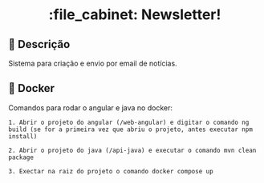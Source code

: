 <h1 align="center">:file_cabinet: Newsletter!</h1>

## :memo: Descrição
Sistema para criação e envio por email de notícias.

## :memo: Docker
Comandos para rodar o angular e java no docker:
```
1. Abrir o projeto do angular (/web-angular) e digitar o comando ng build (se for a primeira vez que abriu o projeto, antes executar npm install)

2. Abrir o projeto do java (/api-java) e executar o comando mvn clean package

3. Exectar na raiz do projeto o comando docker compose up
```
